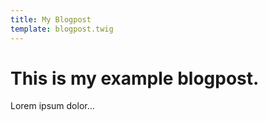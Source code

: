 ```yaml
---
title: My Blogpost
template: blogpost.twig
---
```

# This is my example blogpost.

Lorem ipsum dolor…